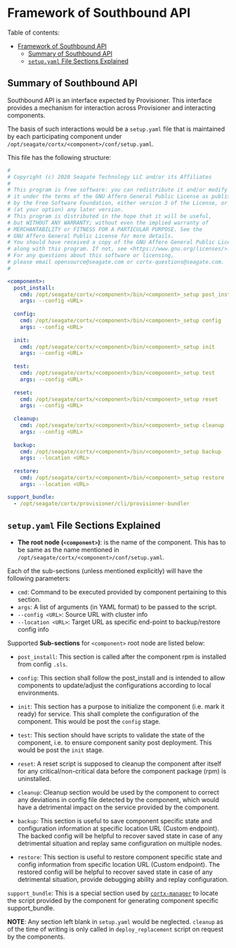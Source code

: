 # Framework of Southbound API

Table of contents:

- [Framework of Southbound API](#framework-of-southbound-api)
  - [Summary of Southbound API](#summary-of-southbound-api)
  - [`setup.yaml` File Sections Explained](#setupyaml-file-sections-explained)


## Summary of Southbound API

Southbound API is an interface expected by Provisioner. This interface provides a mechanism for interaction across Provisioner and interacting components.

The basis of such interactions would be a `setup.yaml` file that is maintained by each participating component under `/opt/seagate/cortx/<component>/conf/setup.yaml`.

This file has the following structure:

```yaml
#
# Copyright (c) 2020 Seagate Technology LLC and/or its Affiliates
#
# This program is free software: you can redistribute it and/or modify
# it under the terms of the GNU Affero General Public License as published
# by the Free Software Foundation, either version 3 of the License, or
# (at your option) any later version.
# This program is distributed in the hope that it will be useful,
# but WITHOUT ANY WARRANTY; without even the implied warranty of
# MERCHANTABILITY or FITNESS FOR A PARTICULAR PURPOSE. See the
# GNU Affero General Public License for more details.
# You should have received a copy of the GNU Affero General Public License
# along with this program. If not, see <https://www.gnu.org/licenses/>.
# For any questions about this software or licensing,
# please email opensource@seagate.com or cortx-questions@seagate.com.
#

<component>:
  post_install:
    cmd: /opt/seagate/cortx/<component>/bin/<component>_setup post_install
    args: --config <URL>
    
  config:
    cmd: /opt/seagate/cortx/<component>/bin/<component>_setup config
    args: --config <URL>
    
  init:
    cmd: /opt/seagate/cortx/<component>/bin/<component>_setup init
    args: --config <URL>
    
  test:
    cmd: /opt/seagate/cortx/<component>/bin/<component>_setup test
    args: --config <URL>
    
  reset:
    cmd: /opt/seagate/cortx/<component>/bin/<component>_setup reset
    args: --config <URL>
    
  cleanup:
    cmd: /opt/seagate/cortx/<component>/bin/<component>_setup cleanup
    args: --config <URL>
    
  backup:
    cmd: /opt/seagate/cortx/<component>/bin/<component>_setup backup
    args: --location <URL>
    
  restore:
    cmd: /opt/seagate/cortx/<component>/bin/<component>_setup restore
    args: --location <URL>

support_bundle:
  - /opt/seagate/cortx/provisioner/cli/provisioner-bundler
```

## `setup.yaml` File Sections Explained

* **The root node (`<component>`)**: is the name of the component. This has to be same as the name mentioned in `/opt/seagate/cortx/<component>/conf/setup.yaml`.

Each of the sub-sections (unless mentioned explicitly) will have the following parameters:

  * `cmd`:  Command to be executed provided by component pertaining to this section.
  * `args`:  A list of arguments (in YAML format) to be passed to the script.
  * `--config <URL>`:  Source URL with cluster info
  * `--location <URL>`:  Target URL as specific end-point to backup/restore config info

Supported **Sub-sections** for `<component>` root node are listed below:

* `post_install`:  This section is called after the component rpm is installed from config `.sls`.

* `config`: This section shall follow the post_install and is intended to allow components to update/adjust the configurations according to local environments.

* `init`: This section has a purpose to initialize the component (i.e. mark it ready) for service. This shall complete the configuration of the component.  This would be post the `config` stage.

* `test`: This section should have scripts to validate the state of the component, i.e. to ensure component sanity post deployment. This would be post the `init` stage.

* `reset`: A reset script is supposed to cleanup the component after itself for any critical/non-critical data before the component package (rpm) is uninstalled.

* `cleanup`: Cleanup section would be used by the component to correct any deviations in config file detected by the component, which would have a detrimental impact on the service provided by the component.

* `backup`: This section is useful to save component specific state and configuration information at specific location URL (Custom endpoint). The backed config will be helpful to recover saved state in case of any detrimental situation and replay same configuration on multiple nodes.

* `restore`: This section is useful to restore component specific state and config information from specific location URL (Custom endpoint). The restored config will be helpful to recover saved state in case of any detrimental situation, provide debugging ability and replay configuration. 

`support_bundle`: This is a special section used by [`cortx-manager`](https://github.com/Seagate/cortx-manager) to locate the script provided by the component for generating component specific support_bundle.

**NOTE**: Any section left blank in `setup.yaml` would be neglected. `cleanup` as of the time of writing is only called in `deploy_replacement` script on request by the components.
